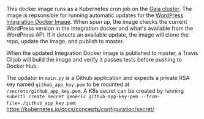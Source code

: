 This docker image runs as a Kubernetes cron job on the [Gaia cluster](https://github.com/worldpeaceio/gaia/). The image is repsonsible for running automatic updates for the [WordPress Integration Docker Image](https://github.com/nateinaction/wordpress-integration/). When spun up, the image checks the current WordPress version in the integration docker and what's available from the WordPress API. If it detects an available update, the image will clone the repo, update the image, and publish to master.

When the updated Integration Docker image is published to master, a Travis CI job will build the image and verify it passes tests before pushing to Docker Hub.

The updator in `main.py` is a Github application and expects a private RSA key named `github_app_key.pem` to be mounted at `/secrets/github_app_key.pem`. A K8s secret can be created by running `kubectl create secret generic github-app-key-pem --from-file=./github_app_key.pem`: https://kubernetes.io/docs/concepts/configuration/secret/
